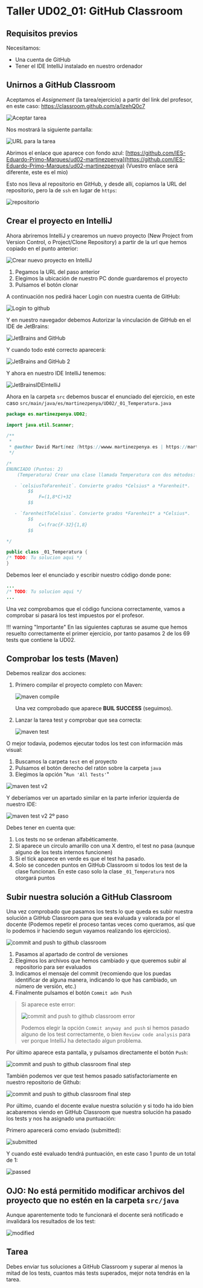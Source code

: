 # Taller UD02_01: GitHub Classroom

## Requisitos previos

Necesitamos:

- Una cuenta de GitHub
- Tener el IDE IntelliJ instalado en nuestro ordenador

## Unirnos a GitHub Classroom

Aceptamos el *Assignement* (la tarea/ejercicio) a partir del link del profesor, en este caso: https://classroom.github.com/a/IzehQ0c7

![Aceptar tarea](assets/aceptar_assignement.png)

Nos mostrará la siguiente pantalla:

![URL para la tarea](assets/assignement_aceptado.png)

Abrimos el enlace que aparece con fondo azul: [https://github.com/IES-Eduardo-Primo-Marques/ud02-martinezpenya](https://github.com/IES-Eduardo-Primo-Marques/ud02-martinezpenya) (Vuestro enlace será diferente, este es el mio)

Esto nos lleva al repositorio en GitHub, y desde allí, copiamos la URL del repositorio, pero la de `ssh` en lugar de `https`:

![repositorio](assets/url_repository.png)

## Crear el proyecto en IntelliJ

Ahora abriremos IntelliJ y crearemos un nuevo proyecto (New Project from Version Control, o Project/Clone Repository) a partir de la url que hemos copiado en el punto anterior:

![Crear nuevo proyecto en IntelliJ](assets/new_project_from_version_control.png)

1. Pegamos la URL del paso anterior
2. Elegimos la ubicación de nuestro PC donde guardaremos el proyecto
3. Pulsamos el botón clonar

A continuación nos pedirá hacer Login con nuestra cuenta de GitHub:

![Login to github](assets/login_github.png)

Y en nuestro navegador debemos Autorizar la vinculación de GitHub en el IDE de JetBrains:

![JetBrains and GitHub](assets/login_github2.png)

Y cuando todo esté correcto aparecerá:

![JetBrains and GitHub 2](assets/login_github3.png)

Y ahora en nuestro IDE IntelliJ tenemos:

![JetBrainsIDEIntelliJ](assets/IDE_JetBrains_IntelliJ.png)

Ahora en la carpeta `src` debemos buscar el enunciado del ejercicio, en este caso `src/main/java/es/martinezpenya/UD02/_01_Temperatura.java`

```java
package es.martinezpenya.UD02;

import java.util.Scanner;

/**
 *
 * @author David Martínez (https://wwww.martinezpenya.es | https://martinezpenya.es/1DAMProgramacion/)
 */

/*
ENUNCIADO (Puntos: 2)
    (Temperatura) Crear una clase llamada Temperatura con dos métodos:

   - `celsiusToFarenheit`. Convierte grados *Celsius* a *Farenheit*.
        $$
            F=(1,8*C)+32
        $$

   - `farenheitToCelsius`. Convierte grados *Farenheit* a *Celsius*.
        $$
            C=\frac{F-32}{1,8}
        $$

*/

public class _01_Temperatura {
/* TODO: Tu solucion aqui */
}
```

Debemos leer el enunciado y escribir nuestro código donde pone:

```java
...
/* TODO: Tu solucion aqui */
...
```

Una vez comprobamos que el código funciona correctamente, vamos a comprobar si pasará los test impuestos por el profesor.

!!! warning "Importante"
    En las siguientes capturas se asume que hemos resuelto correctamente el primer ejercicio, por tanto pasamos 2 de los 69 tests que contiene la UD02.

## Comprobar los tests (Maven)

Debemos realizar dos acciones:

1. Primero compilar el proyecto completo con Maven:

   ![maven compile](assets/maven_compile.png)

   Una vez comprobado que aparece **BUIL SUCCESS** (seguimos).

2. Lanzar la tarea test y comprobar que sea correcta:

   ![maven test](assets/maven_test.png)

O mejor todavia, podemos ejecutar todos los test con información más visual:

1. Buscamos la carpeta `test` en el proyecto
2. Pulsamos el botón derecho del ratón sobre la carpeta `java`
3. Elegimos la opción "`Run 'All Tests'`"

![maven test v2](assets/maven_test_v2.png)

Y deberíamos ver un apartado similar en la parte inferior izquierda de nuestro IDE:

![maven test v2 2º paso](assets/maven_test_v2_2.png)

Debes tener en cuenta que:

  1. Los tests no se ordenan alfabéticamente.
  2. Si aparece un circulo amarillo con una X dentro, el test no pasa (aunque alguno de los tests internos funcionen)
  3. Si el tick aparece en verde es que el test ha pasado.
  4. Solo se conceden puntos en GitHub Classroom si todos los test de la clase funcionan. En este caso solo la clase `_01_Temperatura` nos otorgará puntos

## Subir nuestra solución a GitHub Classroom

Una vez comprobado que pasamos los tests lo que queda es subir nuestra solución a GitHub Classroom para que sea evaluada y valorada por el docente (Podemos repetir el proceso tantas veces como queramos, así que lo podemos ir haciendo segun vayamos realizando los ejercicios).

![commit and push to github classroom](assets/commit_push_github_classroom.png)

1. Pasamos al apartado de control de versiones
2. Elegimos los archivos que hemos cambiado y que queremos subir al repositorio para ser evaluados
3. Indicamos el mensaje del commit (recomiendo que los puedas identificar de alguna manera, indicando lo que has cambiado, un número de versión, etc.)
4. Finalmente pulsamos el botón `Commit adn Push`

> Si aparece este error:
>
> ![commit and push to github classroom error](assets/commit_push_github_classroom_2.png)
>
> Podemos elegir la opción `Commit anyway and push` si hemos pasado alguno de los test correctamente, o bien `Review code analysis` para ver porque IntelliJ ha detectado algun problema.

Por último aparece esta pantalla, y pulsamos directamente el botón `Push`:

![commit and push to github classroom final step](assets/commit_push_github_classroom_3.png)

También podemos ver que test hemos pasado satisfactoriamente en nuestro repositorio de Github:

![commit and push to github classroom final step](assets/commit_push_github_classroom_4.png)

Por último, cuando el docente evalue nuestra solución y si todo ha ido bien acabaremos viendo en GitHub Classroom que nuestra solución ha pasado los tests y nos ha asignado una puntuación:

Primero aparecerá como enviado (submitted):

![submitted](assets/submitted.png)

Y cuando esté evaluado tendrá puntuación, en este caso 1 punto de un total de 1:

![passed](assets/passed.png)

## OJO: No está permitido modificar archivos del proyecto que no estén en la carpeta `src/java`

Aunque aparentemente todo te funcionará el docente será notificado e invalidará los resultados de los test:

![modified](assets/modified.png)

## Tarea

Debes enviar tus soluciones a GitHub Classroom y superar al menos la mitad de los tests, cuantos más tests superados, mejor nota tendrás en la tarea.
